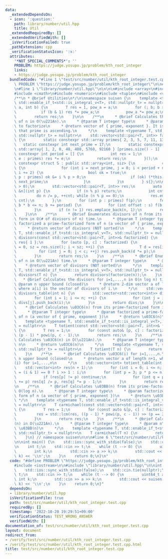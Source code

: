 ```yaml
---
data:
  _extendedDependsOn:
  - icon: ':question:'
    path: library/number/util.hpp
    title: Util
  _extendedRequiredBy: []
  _extendedVerifiedWith: []
  _isVerificationFailed: true
  _pathExtension: cpp
  _verificationStatusIcon: ':x:'
  attributes:
    '*NOT_SPECIAL_COMMENTS*': ''
    PROBLEM: https://judge.yosupo.jp/problem/kth_root_integer
    links:
    - https://judge.yosupo.jp/problem/kth_root_integer
  bundledCode: "#line 1 \"test/src/number/util/kth_root_integer.test.cpp\"\n#define\
    \ PROBLEM \"https://judge.yosupo.jp/problem/kth_root_integer\"\n\n#include <iostream>\n\
    \n#line 1 \"library/number/util.hpp\"\n\n\n\n#include <array>\n#include <cassert>\n\
    #include <cmath>\n#include <numeric>\n#include <tuple>\n#include <vector>\n\n\
    /**\n * @brief Utilities\n*/\n\nnamespace suisen {\n    template <typename T,\
    \ std::enable_if_t<std::is_integral_v<T>, std::nullptr_t> = nullptr>\n    T powi(T\
    \ a, int b) {\n        T res = 1, pow_a = a;\n        for (; b; b >>= 1) {\n \
    \           if (b & 1) res *= pow_a;\n            pow_a *= pow_a;\n        }\n\
    \        return res;\n    }\n\n    /**\n     * @brief Calculates the prime factorization\
    \ of n in O(\u221An).\n     * @tparam T integer type\n     * @param n integer\
    \ to factorize\n     * @return vector of { prime, exponent }. It is guaranteed\
    \ that prime is ascending.\n     */\n    template <typename T, std::enable_if_t<std::is_integral_v<T>,\
    \ std::nullptr_t> = nullptr>\n    std::vector<std::pair<T, int>> factorize(T n)\
    \ {\n        static constexpr std::array primes{ 2, 3, 5, 7, 11, 13 };\n     \
    \   static constexpr int next_prime = 17;\n        static constexpr int siz =\
    \ std::array{ 1, 2, 8, 48, 480, 5760, 92160 } [primes.size() - 1] ;\n        static\
    \ constexpr int period = [] {\n            int res = 1;\n            for (auto\
    \ e : primes) res *= e;\n            return res;\n        }();\n        static\
    \ constexpr struct S : public std::array<int, siz> {\n            constexpr S()\
    \ {\n                for (int i = next_prime, j = 0; i < period + next_prime;\
    \ i += 2) {\n                    bool ok = true;\n                    for (int\
    \ p : primes) ok &= i % p > 0;\n                    if (ok) (*this)[j++] = i -\
    \ next_prime;\n                }\n            }\n        } s{};\n\n        assert(n\
    \ > 0);\n        std::vector<std::pair<T, int>> res;\n        auto f = [&res,\
    \ &n](int p) {\n            if (n % p) return;\n            int cnt = 0;\n   \
    \         do n /= p, ++cnt; while (n % p == 0);\n            res.emplace_back(p,\
    \ cnt);\n        };\n        for (int p : primes) f(p);\n        for (T b = next_prime;\
    \ b * b <= n; b += period) {\n            for (int offset : s) f(b + offset);\n\
    \        }\n        if (n != 1) res.emplace_back(n, 1);\n        return res;\n\
    \    }\n\n    /**\n     * @brief Enumerates divisors of n from its prime-factorized\
    \ form in O(# of divisors of n) time.\n     * @tparam T integer type\n     * @param\
    \ factorized a prime-factorized form of n (a vector of { prime, exponent })\n\
    \     * @return vector of divisors (NOT sorted)\n     */\n    template <typename\
    \ T, std::enable_if_t<std::is_integral_v<T>, std::nullptr_t> = nullptr>\n    std::vector<T>\
    \ divisors(const std::vector<std::pair<T, int>>& factorized) {\n        std::vector<T>\
    \ res{ 1 };\n        for (auto [p, c] : factorized) {\n            for (int i\
    \ = 0, sz = res.size(); i < sz; ++i) {\n                T d = res[i];\n      \
    \          for (int j = 0; j < c; ++j) res.push_back(d *= p);\n            }\n\
    \        }\n        return res;\n    }\n    /**\n     * @brief Enumerates divisors\
    \ of n in O(\u221An) time.\n     * @tparam T integer type\n     * @param n\n \
    \    * @return vector of divisors (NOT sorted)\n     */\n    template <typename\
    \ T, std::enable_if_t<std::is_integral_v<T>, std::nullptr_t> = nullptr>\n    std::vector<T>\
    \ divisors(T n) {\n        return divisors(factorize(n));\n    }\n    /**\n  \
    \   * @brief Calculates the divisors for i=1,...,n in O(n log n) time.\n     *\
    \ @param n upper bound (closed)\n     * @return 2-dim vector a of length n+1,\
    \ where a[i] is the vector of divisors of i.\n     */\n    std::vector<std::vector<int>>\
    \ divisors_table(int n) {\n        std::vector<std::vector<int>> divs(n + 1);\n\
    \        for (int i = 1; i <= n; ++i) {\n            for (int j = i; j <= n; ++j)\
    \ divs[j].push_back(i);\n        }\n        return divs;\n    }\n\n    /**\n \
    \    * @brief Calculates \u03C6(n) from its prime-factorized form in O(log n).\n\
    \     * @tparam T integer type\n     * @param factorized a prime-factorized form\
    \ of n (a vector of { prime, exponent })\n     * @return \u03C6(n)\n     */\n\
    \    template <typename T, std::enable_if_t<std::is_integral_v<T>, std::nullptr_t>\
    \ = nullptr>\n    T totient(const std::vector<std::pair<T, int>>& factorized)\
    \ {\n        T res = 1;\n        for (const auto& [p, c] : factorized) res *=\
    \ (p - 1) * powi(p, c - 1);\n        return res;\n    }\n    /**\n     * @brief\
    \ Calculates \u03C6(n) in O(\u221An).\n     * @tparam T integer type\n     * @param\
    \ n\n     * @return \u03C6(n)\n     */\n    template <typename T, std::enable_if_t<std::is_integral_v<T>,\
    \ std::nullptr_t> = nullptr>\n    T totient(T n) {\n        return totient(factorize(n));\n\
    \    }\n    /**\n     * @brief Calculates \u03C6(i) for i=1,...,n.\n     * @param\
    \ n upper bound (closed)\n     * @return vector a of length n+1, where a[i]=\u03C6\
    (i) for i=1,...,n\n     */\n    std::vector<int> totient_table(int n) {\n    \
    \    std::vector<int> res(n + 1);\n        for (int i = 0; i <= n; ++i) res[i]\
    \ = (i & 1) == 0 ? i >> 1 : i;\n        for (int p = 3; p * p <= n; p += 2) {\n\
    \            if (res[p] != p) continue;\n            for (int q = p; q <= n; q\
    \ += p) res[q] /= p, res[q] *= p - 1;\n        }\n        return res;\n    }\n\
    \n    /**\n     * @brief Calculates \u03BB(n) from its prime-factorized form in\
    \ O(log n).\n     * @tparam T integer type\n     * @param factorized a prime-factorized\
    \ form of n (a vector of { prime, exponent })\n     * @return \u03BB(n)\n    \
    \ */\n    template <typename T, std::enable_if_t<std::is_integral_v<T>, std::nullptr_t>\
    \ = nullptr>\n    T carmichael(const std::vector<std::pair<T, int>>& factorized)\
    \ {\n        T res = 1;\n        for (const auto &[p, c] : factorized) {\n   \
    \         res = std::lcm(res, ((p - 1) * powi(p, c - 1)) >> (p == 2 and c >= 3));\n\
    \        }\n        return res;\n    }\n    /**\n     * @brief Calculates \u03BB\
    (n) in O(\u221An).\n     * @tparam T integer type\n     * @param n\n     * @return\
    \ \u03BB(n)\n     */\n    template <typename T, std::enable_if_t<std::is_integral_v<T>,\
    \ std::nullptr_t> = nullptr>\n    T carmichael(T n) {\n        return carmichael(factorize(n));\n\
    \    }\n} // namespace suisen\n\n\n#line 6 \"test/src/number/util/kth_root_integer.test.cpp\"\
    \n\nint main() {\n    std::ios::sync_with_stdio(false);\n    std::cin.tie(nullptr);\n\
    \n    int t;\n    std::cin >> t;\n    while (t --> 0) {\n        uint64_t a;\n\
    \        int k;\n        std::cin >> a >> k;\n        std::cout << suisen::floor_kth_root(a,\
    \ k) << '\\n';\n    }\n    return 0;\n}\n"
  code: "#define PROBLEM \"https://judge.yosupo.jp/problem/kth_root_integer\"\n\n\
    #include <iostream>\n\n#include \"library/number/util.hpp\"\n\nint main() {\n\
    \    std::ios::sync_with_stdio(false);\n    std::cin.tie(nullptr);\n\n    int\
    \ t;\n    std::cin >> t;\n    while (t --> 0) {\n        uint64_t a;\n       \
    \ int k;\n        std::cin >> a >> k;\n        std::cout << suisen::floor_kth_root(a,\
    \ k) << '\\n';\n    }\n    return 0;\n}"
  dependsOn:
  - library/number/util.hpp
  isVerificationFile: true
  path: test/src/number/util/kth_root_integer.test.cpp
  requiredBy: []
  timestamp: '2022-10-20 19:29:51+09:00'
  verificationStatus: TEST_WRONG_ANSWER
  verifiedWith: []
documentation_of: test/src/number/util/kth_root_integer.test.cpp
layout: document
redirect_from:
- /verify/test/src/number/util/kth_root_integer.test.cpp
- /verify/test/src/number/util/kth_root_integer.test.cpp.html
title: test/src/number/util/kth_root_integer.test.cpp
---
```

